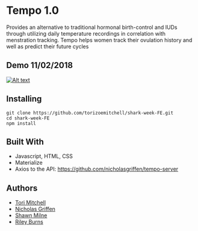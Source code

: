 # Tempo 1.0

Provides an alternative to traditional hormonal birth-control and IUDs through utilizing daily temperature recordings in correlation with menstration tracking. Tempo helps women track their ovulation history and well as predict their future cycles

## Demo 11/02/2018

[![Alt text](https://img.youtube.com/vi/5V8cQv1CaPU/0.jpg)](https://youtu.be/5V8cQv1CaPU)

## Installing

```
git clone https://github.com/torizoemitchell/shark-week-FE.git
cd shark-week-FE
npm install
```

## Built With

* Javascript, HTML, CSS
* Materialize
* Axios to the API: https://github.com/nicholasgriffen/tempo-server

## Authors

* [Tori Mitchell](https://github.com/torizoemitchell)
* [Nicholas Griffen](https://github.com/nicholasgriffen)
* [Shawn Milne](https://github.com/sawaymilno)
* [Riley Burns](https://github.com/rileyburns345)


